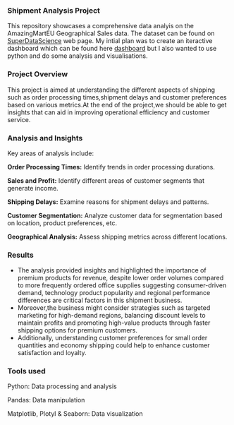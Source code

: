 ### Shipment Analysis Project
This repository showcases a comprehensive data analyis on the AmazingMartEU Geographical Sales data. The dataset can be found on [SuperDataScience](https://www.superdatascience.com/pages/powerbi) web page. My intial plan was to create an iteractive dashboard which can be found here [dashboard](https://sabuny.github.io/Shipment-Analysis/) but I also wanted to use python and do some analysis and visualisations. 
### Project Overview
This project is aimed at understanding the different aspects of shipping such as order processing times,shipment delays and customer preferences based on various metrics.At the end of the project,we should be able to get insights that can aid in improving operational efficiency and customer service.
### Analysis and Insights
Key areas of analysis include:

**Order Processing Times:** Identify trends in order processing durations.

**Sales and Profit:** Identify different areas of customer segments that generate income.

**Shipping Delays:** Examine reasons for shipment delays and patterns.

**Customer Segmentation:** Analyze customer data for segmentation based on location, product preferences, etc.

**Geographical Analysis:** Assess shipping metrics across different locations.
### Results
* The analysis provided insights and highlighted the importance of premium products for revenue, despite lower order volumes compared to more frequently ordered office supplies suggesting consumer-driven demand, technology product popularity and regional performance differences are critical factors in this shipment business.
* Moreover,the business might consider strategies such as targeted marketing for high-demand regions, balancing discount levels to maintain profits and promoting high-value products through faster shipping options for premium customers.
* Additionally, understanding customer preferences for small order quantities and economy shipping could help to enhance customer satisfaction and loyalty.
### Tools used
Python: Data processing and analysis

Pandas: Data manipulation

Matplotlib, Plotyl & Seaborn: Data visualization
